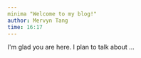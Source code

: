 ```yaml
---
minima "Welcome to my blog!"
author: Mervyn Tang
time: 16:17
---
```


I'm glad you are here. I plan to talk about ...
